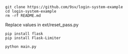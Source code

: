 ```
git clone https://github.com/9sv/login-system-example
cd login-system-example
rm -rf README.md
```

Replace values in ext/reset_pass.py

```
pip install flask
pip install Flask-Limiter

python main.py
```
